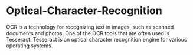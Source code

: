 # Optical-Character-Recognition
OCR is a technology for recognizing text in images, such as scanned documents and photos. One of the OCR tools that are often used is Tesseract. Tesseract is an optical character recognition engine for various operating systems.
